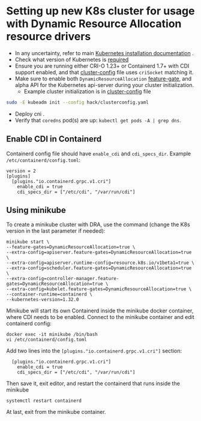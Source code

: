 # Setting up new K8s cluster for usage with Dynamic Resource Allocation resource drivers

- In any uncertainty, refer to main [Kubernetes installation documentation](https://kubernetes.io/docs/setup/independent/create-cluster-kubeadm/) .
- Check what version of Kubernetes is [required](../README.md#supported-kubernetes-versions)
- Ensure you are running either CRI-O 1.23+ or Containerd 1.7+ with CDI support enabled, and that [cluster-config](../hack/clusterconfig.yaml) file uses `criSocket` matching it.
- Make sure to enable both `DynamicResourceAllocation`
  [feature-gate](https://kubernetes.io/docs/reference/command-line-tools-reference/feature-gates/),
  and alpha API for the Kubernetes api-server during your cluster initialization.
  - Example cluster initialization is in [cluster-config](../hack/clusterconfig.yaml) file
```bash
sudo -E kubeadm init --config hack/clusterconfig.yaml
```
- Deploy cni .
- Verify that `coredns` pod(s) are up: `kubectl get pods -A | grep dns`.

## Enable CDI in Containerd

Containerd config file should have `enable_cdi` and `cdi_specs_dir`. Example `/etc/containerd/config.toml`:
```
version = 2
[plugins]
  [plugins."io.containerd.grpc.v1.cri"]
    enable_cdi = true
    cdi_specs_dir = ["/etc/cdi", "/var/run/cdi"]
```

## Using minikube

To create a minikube cluster with DRA, use the command (change the K8s version in the last parameter if needed):
```shell
minikube start \
--feature-gates=DynamicResourceAllocation=true \
--extra-config=apiserver.feature-gates=DynamicResourceAllocation=true \
--extra-config=apiserver.runtime-config=resource.k8s.io/v1beta1=true \
--extra-config=scheduler.feature-gates=DynamicResourceAllocation=true \
--extra-config=controller-manager.feature-gates=DynamicResourceAllocation=true \
--extra-config=kubelet.feature-gates=DynamicResourceAllocation=true \
--container-runtime=containerd \
--kubernetes-version=1.32.0
```

Minikube will start its own Containerd inside the minikube docker container, where CDI needs to be
enabled. Connect to the minikube container and edit containerd config:
```shell
docker exec -it minikube /bin/bash
vi /etc/containerd/config.toml
```

Add two lines into the `[plugins."io.containerd.grpc.v1.cri"]` section:
```
  [plugins."io.containerd.grpc.v1.cri"]
    enable_cdi = true
    cdi_specs_dir = ["/etc/cdi", "/var/run/cdi"]
```

Then save it, exit editor, and restart the containerd that runs inside the minikube
```
systemctl restart containerd
```

At last, exit from the minikube container.
